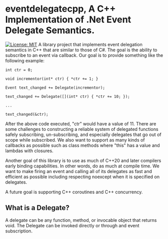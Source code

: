 # eventdelegatecpp, A C++ Implementation of .Net Event Delegate Semantics.
[![License: MIT](https://img.shields.io/badge/License-MIT-yellow.svg)](https://opensource.org/licenses/MIT)
A library project that implements event delegation semantics in C++ that are similar to
those of C#. The goal is the ability to subscribe to an event via callback. Our goal is to provide something like the following example: 

    int ctr = 0;

    void incrementor(int* ctr) { *ctr += 1; }

    Event text_changed += Delegate(incrementor);

    text_changed += Delegate([](int* ctr) { *ctr += 10; });

    ...

    text_changed(&ctr);

After the above code executed, "ctr" would have a value of 11. There are some challenges to constructing a reliable system of 
delegated functions safely subscribing, un-subscribing, and especially delegates that go out
of scope while subscribed. We also want to support as many kinds of callbacks as possible such
as class methods where "this" has a value and lambdas with closures.

Another goal of this library is to use as much of C++20 and later compilers early binding capabilities.
In other words, do as much at compile time. We want to make firing an event and calling all of its delegates
as fast and efficient as possible including respecting noexcept when it is specified on delegates.

A future goal is supporting C++ coroutines and C++ concurrency.

## What is a Delegate?

A delegate can be any function, method, or invocable object that returns void. The Delegate can be
invoked directly or through and event subscription.
